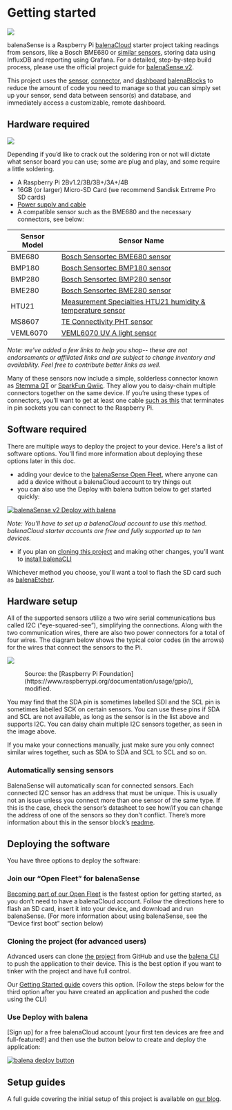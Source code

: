 # Getting started

![](https://assets.balena.io/blog-common/2021/07/sensev2.png)

balenaSense is a Raspberry Pi [balenaCloud](https://www.balena.io/cloud/) starter project taking readings from sensors, like a Bosch BME680 or [similar sensors](../docs/getting-started/#sensors), storing data using InfluxDB and reporting using Grafana. For a detailed, step-by-step build process, please use the official project guide for [balenaSense v2](https://www.balena.io/blog/balenasense-v2-updated-temperature-pressure-and-humidity-monitoring-for-raspberry-pi/).

This project uses the [sensor](https://github.com/balena-labs-projects/sensor), [connector](https://github.com/balena-labs-projects/connector), and [dashboard](https://github.com/balena-labs-projects/dashboard) [balenaBlocks](https://github.com/balena-labs-projects) to reduce the amount of code you need to manage so that you can simply set up your sensor, send data between sensor(s) and database, and immediately access a customizable, remote dashboard.

## Hardware required

![](https://assets.balena.io/blog-common/2021/07/sensev2-daisy.png)

Depending if you’d like to crack out the soldering iron or not will dictate what sensor board you can use; some are plug and play, and some require a little soldering.

* A Raspberry Pi 2Bv1.2/3B/3B+/3A+/4B
* 16GB (or larger) Micro-SD Card (we recommend Sandisk Extreme Pro SD cards)
* [Power supply and cable](https://www.raspberrypi.org/products/raspberry-pi-universal-power-supply/)
* A compatible sensor such as the BME680 and the necessary connectors, see below:

<span id="sensors"></span>

| Sensor Model | Sensor Name | 
| ------------ | ----------- |
| BME680 | [Bosch Sensortec BME680 sensor](https://www.adafruit.com/product/3660?gclid=CjwKCAjwlrqHBhByEiwAnLmYUA35oSWz41-kN-awvh6RrLW3ar6pT9PYRx2Wjv96wjjn2X8--7JkTxoCk2IQAvD_BwE) |
| BMP180 | [Bosch Sensortec BMP180 sensor](https://www.mouser.com/ProductDetail/Pimoroni/PIM472?qs=P1JMDcb91o7p2TYl00AP7g%3D%3D&mgh=1&gclid=CjwKCAjwlrqHBhByEiwAnLmYUG86Kxt_Xit3Dre0bpv2mnYQayWGvNl3HJkVMq3sZo2dHueu8nEMxBoCdEUQAvD_BwE) |
| BMP280 | [Bosch Sensortec BMP280 sensor](https://www.digikey.com/en/products/detail/bosch-sensortec/BME688/13681287?utm_adgroup=Specialized%20Sensors&utm_source=google&utm_medium=cpc&utm_campaign=Shopping_Product_Sensors%2C%20Transducers_NEW&utm_term=&utm_content=Specialized%20Sensors&gclid=CjwKCAjwlrqHBhByEiwAnLmYUJaQDb25oZIKHhtfkN95OBf53m7ppNf2eAb5a_lGi7vB33WQ-wgRshoCR9EQAvD_BwE) |
| BME280 | [Bosch Sensortec BME280 sensor](https://www.adafruit.com/product/2652?gclid=CjwKCAjwlrqHBhByEiwAnLmYUD6k6w_hG0mudMCtQOEKALl5MnoLp-Nt2a8LMnyEM9VUgj035BeXiBoCe8sQAvD_BwE) |
| HTU21 | [Measurement Specialties HTU21 humidity & temperature sensor](https://www.adafruit.com/product/1899) |
| MS8607 | [TE Connectivity PHT sensor](https://www.digikey.com/en/products/detail/te-connectivity-measurement-specialties/SM9236-BCE-S-600-002/14312077?utm_adgroup=Sensors%2C%20Transducers&utm_source=google&utm_medium=cpc&utm_campaign=Shopping_Supplier_TE%20Connectivity%20Measurement%20Specialties_0223_Co-op&utm_term=&utm_content=Sensors%2C%20Transducers&gclid=CjwKCAjwlrqHBhByEiwAnLmYUP0rf910QY6zcUkE3w1uyYPi9zdvyV_rb9o_oqFvrJj_4cjLEiBtCBoCG0cQAvD_BwE) | 
| VEML6070 | [VEML6070 UV A light sensor](https://www.adafruit.com/product/2899?gclid=CjwKCAjwlrqHBhByEiwAnLmYUFVZUKf4Eh8GjeWTwESBKyvTL73sozbpxi-WuepjSBsUJi0dyBMByBoCcRsQAvD_BwE) |

*Note: we've added a few links to help you shop-- these are not endorsements or affiliated links and are subject to change inventory and availability. Feel free to contribute better links as well.*

Many of these sensors now include a simple, solderless connector known as [Stemma QT](https://www.adafruit.com/index.php?main_page=category&cPath=1005) or [SparkFun Qwiic](https://www.sparkfun.com/qwiic). They allow you to daisy-chain multiple connectors together on the same device. If you’re using these types of connectors, you’ll want to get at least one cable [such as this](https://www.adafruit.com/product/4397) that terminates in pin sockets you can connect to the Raspberry Pi.

## Software required
There are multiple ways to deploy the project to your device. Here's a list of software options. You'll find more information about deploying these options later in this doc.
* adding your device to the [balenaSense Open Fleet](https://hub.balena.io/balenalabs/balenasense), where anyone can add a device without a balenaCloud account to try things out
* you can also use the Deploy with balena button below to get started quickly:

[![balenaSense v2 Deploy with balena](https://balena.io/deploy.svg)](https://dashboard.balena-cloud.com/deploy?repoUrl=https://github.com/balenalabs/balena-sense)

*Note: You'll have to set up a balenaCloud account to use this method. balenaCloud starter accounts are free and fully supported up to ten devices.*

* if you plan on [cloning this project](https://github.com/balenalabs/balena-sense) and making other changes, you’ll want to [install balenaCLI](https://github.com/balena-io/balena-cli) 

Whichever method you choose, you'll want a tool to flash the SD card such as [balenaEtcher](https://www.balena.io/etcher/).

## Hardware setup
All of the supported sensors utilize a two wire serial communications bus called I2C (“eye-squared-see”), simplifying the connections. Along with the two communication wires, there are also two power connectors for a total of four wires. The diagram below shows the typical color codes (in the arrows) for the wires that connect the sensors to the Pi.

![](https://assets.balena.io/blog-common/2021/07/sensev2-pinout.png)

<figure>Source: the [Raspberry Pi Foundation](https://www.raspberrypi.org/documentation/usage/gpio/), modified. </figure>

You may find that the SDA pin is sometimes labelled SDI and the SCL pin is sometimes labelled SCK on certain sensors. You can use these pins if SDA and SCL are not available, as long as the sensor is in the list above and supports I2C. You can daisy chain multiple I2C sensors together, as seen in the image above.

If you make your connections manually, just make sure you only connect similar wires together, such as SDA to SDA and SCL to SCL and so on. 

### Automatically sensing sensors

BalenaSense will automatically scan for connected sensors. Each connected I2C sensor has an address that must be unique. This is usually not an issue unless you connect more than one sensor of the same type. If this is the case, check the sensor’s datasheet to see how/if you can change the address of one of the sensors so they don’t conflict. There’s more information about this in the sensor block’s [readme](https://github.com/balena-labs-projects/sensor).

## Deploying the software
You have three options to deploy the software:

### Join our “Open Fleet” for balenaSense
[Becoming part of our Open Fleet](https://hub.balena.io/balenalabs/balenasense) is the fastest option for getting started, as you don’t need to have a balenaCloud account. Follow the directions here to flash an SD card, insert it into your device, and download and run balenaSense. (For more information about using balenaSense, see the “Device first boot” section below) 

### Cloning the project (for advanced users)
Advanced users can clone [the project](https://github.com/balenalabs/balena-sense) from GitHub and use the [balena CLI](https://github.com/balena-io/balena-cli) to push the application to their device. This is the best option if you want to tinker with the project and have full control.  

Our [Getting Started guide](https://www.balena.io/docs/learn/getting-started/raspberrypi3/python/) covers this option. (Follow the steps below for the third option after you have created an application and pushed the code using the CLI)

### Use Deploy with balena

[Sign up] for a free balenaCloud account (your first ten devices are free and full-featured!) and then use the button below to create and deploy the application:

[![balena deploy button](https://www.balena.io/deploy.svg)](https://dashboard.balena-cloud.com/deploy?repoUrl=https://github.com/balenalabs/balena-sense)

## Setup guides
A full guide covering the initial setup of this project is available on [our blog](https://www.balena.io/blog/balenasense-v2-updated-temperature-pressure-and-humidity-monitoring-for-raspberry-pi/).
